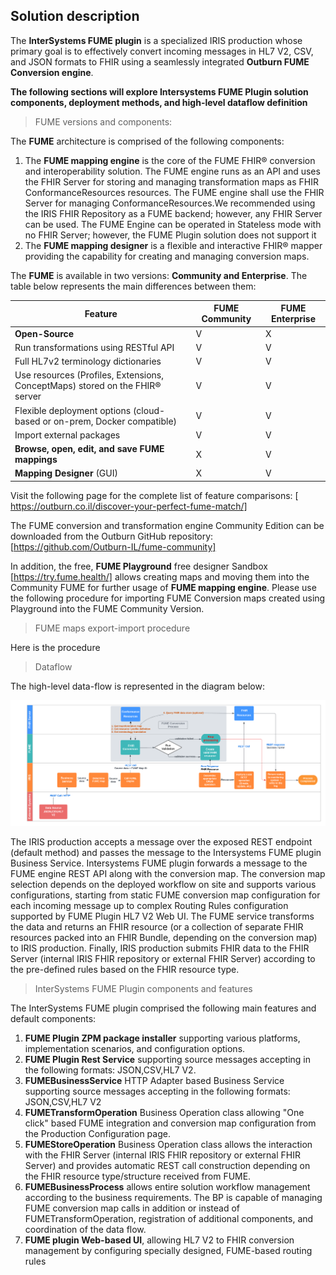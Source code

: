 ## Solution description

The **InterSystems FUME plugin** is a specialized IRIS production whose primary goal is to effectively convert incoming messages in HL7 V2, CSV, and JSON formats to FHIR using a seamlessly integrated **Outburn FUME Conversion engine**. 

**The following sections will explore Intersystems FUME Plugin solution components, deployment methods, and high-level dataflow definition**

> FUME versions and components: 

The  **FUME** architecture is comprised of the following components: 
1. The **FUME mapping engine** is the core of the FUME FHIR® conversion and interoperability solution. The FUME engine runs as an API and uses the FHIR Server for storing and managing transformation maps as FHIR ConformanceResources resources. The FUME engine shall use the FHIR Server for managing ConformanceResources.We recommended using the IRIS FHIR Repository as a FUME backend; however, any FHIR Server can be used. The FUME Engine can be operated in Stateless mode with no FHIR Server; however, the FUME Plugin solution does not support it
2. The **FUME mapping designer** is a flexible and interactive FHIR® mapper providing the capability for creating and managing conversion maps.

The **FUME** is available in two versions: **Community and Enterprise**. The table below represents the main differences between them:

|Feature | FUME Community | FUME Enterprise |
|---------|-------------|---------------|
|**Open-Source**|V|X|
|Run transformations using RESTful API|V|V|
|Full HL7v2 terminology dictionaries|V|V|
|Use resources (Profiles, Extensions, ConceptMaps) stored on the FHIR® server|V|V|
|Flexible deployment options (cloud-based or on-prem, Docker compatible)|V|V|
|Import external packages|V|V|
|**Browse, open, edit, and save FUME mappings**|X|V|
|**Mapping Designer** (GUI)|X|V|

Visit the following page for the complete list of feature comparisons: [ https://outburn.co.il/discover-your-perfect-fume-match/]

The FUME conversion and transformation engine Community Edition can be downloaded from the Outburn GitHub repository: [https://github.com/Outburn-IL/fume-community]

In addition, the free, **FUME Playground** free designer Sandbox [https://try.fume.health/] allows creating maps and moving them into the Community FUME for further usage of  **FUME mapping engine**. 
Please use the following procedure for importing FUME Conversion maps created using Playground into the FUME Community Version.

> FUME maps export-import procedure

Here is the procedure

> Dataflow

The high-level data-flow is represented in the diagram below:

![Alt text](img/Fume-plugin-dataflow.png)

The  IRIS production accepts a message over the exposed REST endpoint (default method)  and passes the message to the Intersystems FUME  plugin Business Service. Intersystems FUME plugin forwards a message to the FUME engine REST API along with the conversion map. The conversion map selection depends on the deployed workflow on site and supports various configurations, starting from static FUME conversion map configuration for each incoming message up to complex Routing Rules configuration supported by FUME Plugin HL7 V2 Web UI. The FUME service transforms the data and returns an FHIR resource (or a collection of separate FHIR resources packed into an FHIR Bundle, depending on the conversion map) to IRIS production. Finally, IRIS production submits FHIR data to the FHIR Server (internal IRIS FHIR repository or external FHIR Server) according to the pre-defined rules based on the FHIR resource type.

> InterSystems FUME Plugin components and features

The InterSystems FUME plugin comprised the following main features and default components:

1. **FUME Plugin ZPM package installer** supporting various platforms, implementation scenarios, and configuration options.
2. **FUME Plugin Rest Service** supporting source messages accepting in the following formats: JSON,CSV,HL7 V2.
3. **FUMEBusinessService** HTTP Adapter based Business Service supporting source messages accepting  in the following formats: JSON,CSV,HL7 V2
4. **FUMETransformOperation** Business Operation class allowing "One click" based  FUME integration and conversion map configuration from the Production           Configuration page. 
5. **FUMEStoreOperation** Business Operation class allows the interaction with the FHIR Server (internal IRIS FHIR  repository or external FHIR Server) and provides automatic REST call construction depending on the FHIR resource type/structure received from FUME. 
6. **FUMEBusinessProcess** allows entire solution workflow management according to the business requirements. The BP is capable of managing FUME conversion map calls in addition or instead of FUMETransformOperation, registration of additional components, and coordination of the data flow.
7. **FUME plugin Web-based UI**, allowing HL7 V2 to FHIR conversion management by configuring specially designed, FUME-based routing rules





